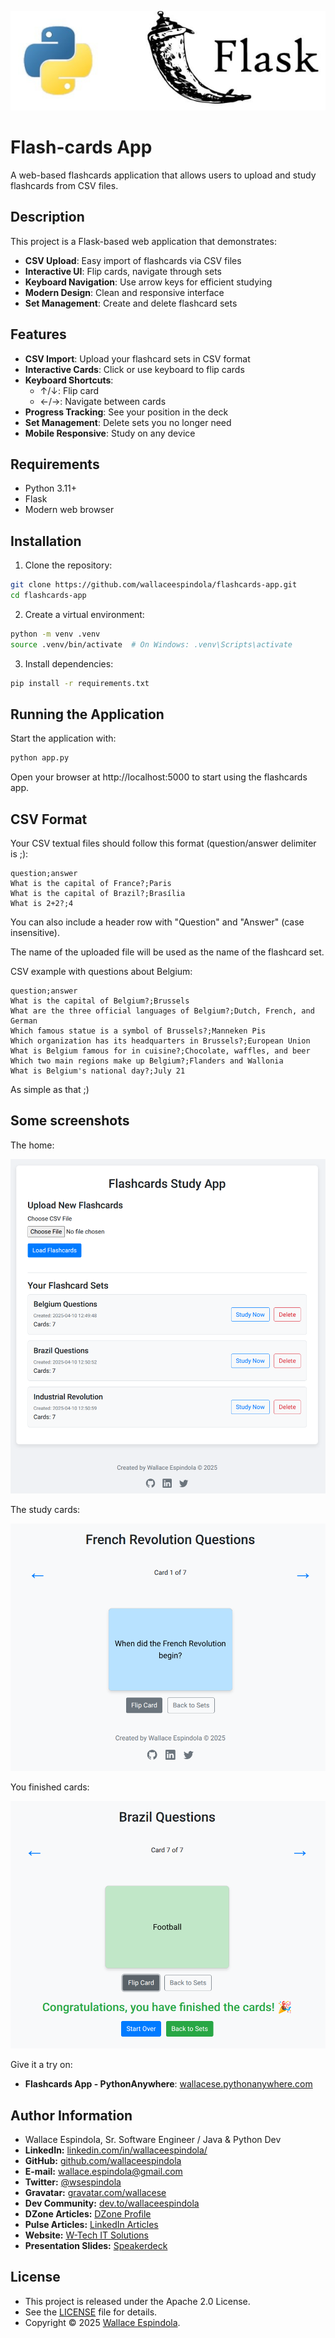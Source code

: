![python_flask_logo.png](resources/python_flask_logo.png)

# Flash-cards App

A web-based flashcards application that allows users to upload and study flashcards from CSV files.

## Description

This project is a Flask-based web application that demonstrates:

- **CSV Upload**: Easy import of flashcards via CSV files
- **Interactive UI**: Flip cards, navigate through sets
- **Keyboard Navigation**: Use arrow keys for efficient studying
- **Modern Design**: Clean and responsive interface
- **Set Management**: Create and delete flashcard sets

## Features

- **CSV Import**: Upload your flashcard sets in CSV format
- **Interactive Cards**: Click or use keyboard to flip cards
- **Keyboard Shortcuts**:
  - ↑/↓: Flip card
  - ←/→: Navigate between cards
- **Progress Tracking**: See your position in the deck
- **Set Management**: Delete sets you no longer need
- **Mobile Responsive**: Study on any device

## Requirements

- Python 3.11+
- Flask
- Modern web browser

## Installation

1. Clone the repository:

```bash
git clone https://github.com/wallaceespindola/flashcards-app.git
cd flashcards-app
```

2. Create a virtual environment:

```bash
python -m venv .venv
source .venv/bin/activate  # On Windows: .venv\Scripts\activate
```

3. Install dependencies:

```bash
pip install -r requirements.txt
```

## Running the Application

Start the application with:

```bash
python app.py
```

Open your browser at http://localhost:5000 to start using the flashcards app.

## CSV Format

Your CSV textual files should follow this format (question/answer delimiter is ;):

```csv
question;answer
What is the capital of France?;Paris
What is the capital of Brazil?;Brasília
What is 2+2?;4
```

You can also include a header row with "Question" and "Answer" (case insensitive).

The name of the uploaded file will be used as the name of the flashcard set.

CSV example with questions about Belgium:

```csv
question;answer
What is the capital of Belgium?;Brussels
What are the three official languages of Belgium?;Dutch, French, and German
Which famous statue is a symbol of Brussels?;Manneken Pis
Which organization has its headquarters in Brussels?;European Union
What is Belgium famous for in cuisine?;Chocolate, waffles, and beer
Which two main regions make up Belgium?;Flanders and Wallonia
What is Belgium's national day?;July 21
```

As simple as that ;)

## Some screenshots

The home:

![The home](/resources/img-home-page.png)

The study cards:

![The study cards](/resources/img-study-cards.png)

You finished cards:

![You finished cards](/resources/img-cards-finished.png)

Give it a try on:

- **Flashcards App - PythonAnywhere**: [wallacese.pythonanywhere.com](https://wallacese.pythonanywhere.com/)

## Author Information

- Wallace Espindola, Sr. Software Engineer / Java & Python Dev
- **LinkedIn:** [linkedin.com/in/wallaceespindola/](https://www.linkedin.com/in/wallaceespindola/)
- **GitHub:** [github.com/wallaceespindola](https://github.com/wallaceespindola)
- **E-mail:** [wallace.espindola@gmail.com](mailto:wallace.espindola@gmail.com)
- **Twitter:** [@wsespindola](https://twitter.com/wsespindola)
- **Gravatar:** [gravatar.com/wallacese](https://gravatar.com/wallacese)
- **Dev Community:** [dev.to/wallaceespindola](https://dev.to/wallaceespindola)
- **DZone Articles:** [DZone Profile](https://dzone.com/users/1254611/wallacese.html)
- **Pulse Articles:** [LinkedIn Articles](https://www.linkedin.com/in/wallaceespindola/recent-activity/articles/)
- **Website:** [W-Tech IT Solutions](https://www.wtechitsolutions.com/)
- **Presentation Slides:** [Speakerdeck](https://speakerdeck.com/wallacese)

## License

- This project is released under the Apache 2.0 License.
- See the [LICENSE](LICENSE) file for details.
- Copyright © 2025 [Wallace Espindola](https://github.com/wallaceespindola/).
